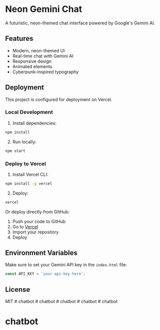 # Neon Gemini Chat

A futuristic, neon-themed chat interface powered by Google's Gemini AI.

## Features

- Modern, neon-themed UI
- Real-time chat with Gemini AI
- Responsive design
- Animated elements
- Cyberpunk-inspired typography

## Deployment

This project is configured for deployment on Vercel.

### Local Development

1. Install dependencies:
```bash
npm install
```

2. Run locally:
```bash
npm start
```

### Deploy to Vercel

1. Install Vercel CLI:
```bash
npm install -g vercel
```

2. Deploy:
```bash
vercel
```

Or deploy directly from GitHub:
1. Push your code to GitHub
2. Go to [Vercel](https://vercel.com)
3. Import your repository
4. Deploy

## Environment Variables

Make sure to set your Gemini API key in the `index.html` file:
```javascript
const API_KEY = 'your-api-key-here';
```

## License

MIT #   c h a t b o t  
 #   c h a t b o t  
 #   c h a t b o t  
 #   c h a t b o t  
 # chatbot
# chatbot

